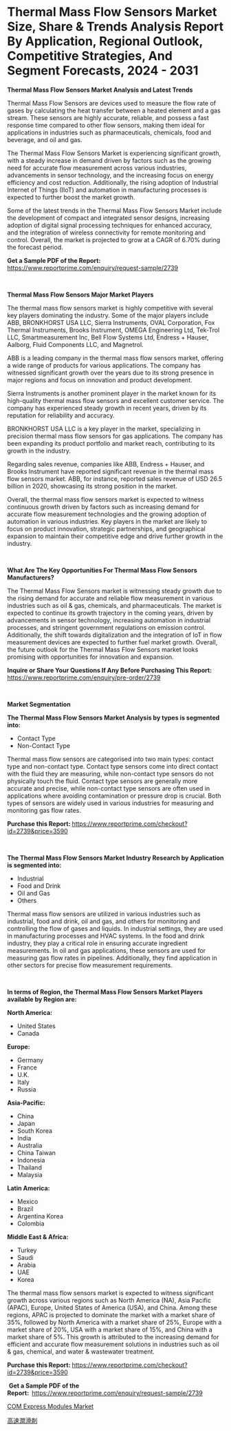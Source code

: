 <p><h1>Thermal Mass Flow Sensors Market Size, Share & Trends Analysis Report By Application, Regional Outlook, Competitive Strategies, And Segment Forecasts, 2024 - 2031</h1></p><p><strong>Thermal Mass Flow Sensors Market Analysis and Latest Trends</strong></p>
<p><p>Thermal Mass Flow Sensors are devices used to measure the flow rate of gases by calculating the heat transfer between a heated element and a gas stream. These sensors are highly accurate, reliable, and possess a fast response time compared to other flow sensors, making them ideal for applications in industries such as pharmaceuticals, chemicals, food and beverage, and oil and gas.</p><p>The Thermal Mass Flow Sensors Market is experiencing significant growth, with a steady increase in demand driven by factors such as the growing need for accurate flow measurement across various industries, advancements in sensor technology, and the increasing focus on energy efficiency and cost reduction. Additionally, the rising adoption of Industrial Internet of Things (IIoT) and automation in manufacturing processes is expected to further boost the market growth.</p><p>Some of the latest trends in the Thermal Mass Flow Sensors Market include the development of compact and integrated sensor designs, increasing adoption of digital signal processing techniques for enhanced accuracy, and the integration of wireless connectivity for remote monitoring and control. Overall, the market is projected to grow at a CAGR of 6.70% during the forecast period.</p></p>
<p><strong>Get a Sample PDF of the Report:&nbsp;</strong> <a href="https://www.reportprime.com/enquiry/request-sample/2739">https://www.reportprime.com/enquiry/request-sample/2739</a></p>
<p>&nbsp;</p>
<p><strong>Thermal Mass Flow Sensors Major Market Players</strong></p>
<p><p>The thermal mass flow sensors market is highly competitive with several key players dominating the industry. Some of the major players include ABB, BRONKHORST USA LLC, Sierra Instruments, OVAL Corporation, Fox Thermal Instruments, Brooks Instrument, OMEGA Engineering Ltd, Tek-Trol LLC, Smartmeasurement Inc, Bell Flow Systems Ltd, Endress + Hauser, Aalborg, Fluid Components LLC, and Magnetrol.</p><p>ABB is a leading company in the thermal mass flow sensors market, offering a wide range of products for various applications. The company has witnessed significant growth over the years due to its strong presence in major regions and focus on innovation and product development.</p><p>Sierra Instruments is another prominent player in the market known for its high-quality thermal mass flow sensors and excellent customer service. The company has experienced steady growth in recent years, driven by its reputation for reliability and accuracy.</p><p>BRONKHORST USA LLC is a key player in the market, specializing in precision thermal mass flow sensors for gas applications. The company has been expanding its product portfolio and market reach, contributing to its growth in the industry.</p><p>Regarding sales revenue, companies like ABB, Endress + Hauser, and Brooks Instrument have reported significant revenue in the thermal mass flow sensors market. ABB, for instance, reported sales revenue of USD 26.5 billion in 2020, showcasing its strong position in the market.</p><p>Overall, the thermal mass flow sensors market is expected to witness continuous growth driven by factors such as increasing demand for accurate flow measurement technologies and the growing adoption of automation in various industries. Key players in the market are likely to focus on product innovation, strategic partnerships, and geographical expansion to maintain their competitive edge and drive further growth in the industry.</p></p>
<p>&nbsp;</p>
<p><strong>What Are The Key Opportunities For Thermal Mass Flow Sensors Manufacturers?</strong></p>
<p><p>The Thermal Mass Flow Sensors market is witnessing steady growth due to the rising demand for accurate and reliable flow measurement in various industries such as oil & gas, chemicals, and pharmaceuticals. The market is expected to continue its growth trajectory in the coming years, driven by advancements in sensor technology, increasing automation in industrial processes, and stringent government regulations on emission control. Additionally, the shift towards digitalization and the integration of IoT in flow measurement devices are expected to further fuel market growth. Overall, the future outlook for the Thermal Mass Flow Sensors market looks promising with opportunities for innovation and expansion.</p></p>
<p><strong>Inquire or Share Your Questions If Any Before Purchasing This Report:</strong> <a href="https://www.reportprime.com/enquiry/pre-order/2739">https://www.reportprime.com/enquiry/pre-order/2739</a></p>
<p>&nbsp;</p>
<p><strong>Market Segmentation</strong></p>
<p><strong>The Thermal Mass Flow Sensors Market Analysis by types is segmented into:</strong></p>
<p><ul><li>Contact Type</li><li>Non-Contact Type</li></ul></p>
<p><p>Thermal mass flow sensors are categorised into two main types: contact type and non-contact type. Contact type sensors come into direct contact with the fluid they are measuring, while non-contact type sensors do not physically touch the fluid. Contact type sensors are generally more accurate and precise, while non-contact type sensors are often used in applications where avoiding contamination or pressure drop is crucial. Both types of sensors are widely used in various industries for measuring and monitoring gas flow rates.</p></p>
<p><strong>Purchase this Report:&nbsp;</strong><a href="https://www.reportprime.com/checkout?id=2739&price=3590">https://www.reportprime.com/checkout?id=2739&price=3590</a></p>
<p>&nbsp;</p>
<p><strong>The Thermal Mass Flow Sensors Market Industry Research by Application is segmented into:</strong></p>
<p><ul><li>Industrial</li><li>Food and Drink</li><li>Oil and Gas</li><li>Others</li></ul></p>
<p><p>Thermal mass flow sensors are utilized in various industries such as industrial, food and drink, oil and gas, and others for monitoring and controlling the flow of gases and liquids. In industrial settings, they are used in manufacturing processes and HVAC systems. In the food and drink industry, they play a critical role in ensuring accurate ingredient measurements. In oil and gas applications, these sensors are used for measuring gas flow rates in pipelines. Additionally, they find application in other sectors for precise flow measurement requirements.</p></p>
<p>&nbsp;</p>
<p><strong>In terms of Region, the Thermal Mass Flow Sensors Market Players available by Region are:</strong></p>
<p>
    <p> <strong> North America: </strong>
        <ul>
            <li>United States</li>
            <li>Canada</li>
        </ul>
        </p> 
    <p> <strong> Europe: </strong>
        <ul>
            <li>Germany</li>
            <li>France</li>
            <li>U.K.</li>
            <li>Italy</li>
            <li>Russia</li>
        </ul>
        </p> 
    <p> <strong> Asia-Pacific: </strong>
        <ul>
            <li>China</li>
            <li>Japan</li>
            <li>South Korea</li>
            <li>India</li>
            <li>Australia</li>
            <li>China Taiwan</li>
            <li>Indonesia</li>
            <li>Thailand</li>
            <li>Malaysia</li>
        </ul>
        </p> 
    <p> <strong> Latin America: </strong>
        <ul>
            <li>Mexico</li>
            <li>Brazil</li>
            <li>Argentina Korea</li>
            <li>Colombia</li>
        </ul>
        </p> 
    <p> <strong> Middle East & Africa: </strong>
        <ul>
            <li>Turkey</li>
            <li>Saudi</li>
            <li>Arabia</li>
            <li>UAE</li>
            <li>Korea</li>
        </ul>
    </p>
    </p>
<p><p>The thermal mass flow sensors market is expected to witness significant growth across various regions such as North America (NA), Asia Pacific (APAC), Europe, United States of America (USA), and China. Among these regions, APAC is projected to dominate the market with a market share of 35%, followed by North America with a market share of 25%, Europe with a market share of 20%, USA with a market share of 15%, and China with a market share of 5%. This growth is attributed to the increasing demand for efficient and accurate flow measurement solutions in industries such as oil & gas, chemical, and water & wastewater treatment.</p></p>
<p><strong>Purchase this Report: </strong><a href="https://www.reportprime.com/checkout?id=2739&price=3590">https://www.reportprime.com/checkout?id=2739&price=3590</a></p>
<p>&nbsp;<strong>Get a Sample PDF of the Report:&nbsp;&nbsp;</strong><a href="https://www.reportprime.com/enquiry/request-sample/2739">https://www.reportprime.com/enquiry/request-sample/2739</a></p>
<p><strong></strong></p>
<p><p><a href="https://github.com/ChiragRP21/Market-Research-Report-List-3/blob/main/com-express-modules-market.md">COM Express Modules Market</a></p><p><a href="https://github.com/xemfu2379520/Market-Research-Report-List-1/blob/main/245237412182.md">高速潤滑剤</a></p></p>
